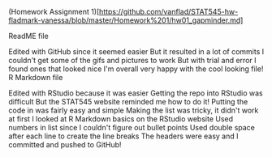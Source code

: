 (Homework Assignment 1)[https://github.com/vanflad/STAT545-hw-fladmark-vanessa/blob/master/Homework%201/hw01_gapminder.md]

ReadME file

Edited with GitHub since it seemed easier
But it resulted in a lot of commits
I couldn't get some of the gifs and pictures to work
But with trial and error I found ones that looked nice
I'm overall very happy with the cool looking file!
R Markdown file

Edited with RStudio because it was easier
Getting the repo into RStudio was difficult
But the STAT545 website reminded me how to do it!
Putting the code in was fairly easy and simple
Making the list was tricky, it didn't work at first
I looked at R Markdown basics on the RStudio website
Used numbers in list since I couldn't figure out bullet points
Used double space after each line to create the line breaks
The headers were easy and I committed and pushed to GitHub!
